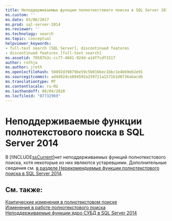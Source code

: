 ```yaml
---
title: Неподдерживаемые функции полнотекстового поиска в SQL Server 2014 | Документация Майкрософт
ms.custom: ''
ms.date: 03/06/2017
ms.prod: sql-server-2014
ms.reviewer: ''
ms.technology: search
ms.topic: conceptual
helpviewer_keywords:
- full-text search [SQL Server], discontinued features
- discontinued features [full-text search]
ms.assetid: 70587b3c-cc77-4681-924d-a1df7cdf1517
author: rothja
ms.author: jroth
ms.openlocfilehash: 50892d39079be59c5b016bec1bbc1e4b69eb2e91
ms.sourcegitcommit: ad4d92dce894592a259721a1571b1d8736abacdb
ms.translationtype: MT
ms.contentlocale: ru-RU
ms.lasthandoff: 08/04/2020
ms.locfileid: "87732969"
---
```

# <a name="discontinued-full-text-search-features-in-sql-server-2014"></a>Неподдерживаемые функции полнотекстового поиска в SQL Server 2014
  В [!INCLUDE[ssCurrent](../includes/sscurrent-md.md)]нет неподдерживаемых функций полнотекстового поиска, хотя некоторые из них являются устаревшими. Дополнительные сведения см. [в разделе Нерекомендуемые функции полнотекстового поиска в SQL Server 2014](../relational-databases/search/deprecated-full-text-search-features-in-sql-server-2016.md).  
  
## <a name="see-also"></a>См. также:  
 [Критические изменения в полнотекстовом поиске](breaking-changes-to-full-text-search.md)   
 [Изменения в работе полнотекстового поиска](behavior-changes-to-full-text-search.md)   
 [Неподдерживаемые функции ядро СУБД в SQL Server 2014](discontinued-database-engine-functionality-in-sql-server-2016.md)  
  
  
